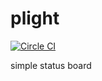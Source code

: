# plight

[![Circle CI](https://circleci.com/gh/roylines/plight.svg?style=svg)](https://circleci.com/gh/roylines/plight)

simple status board
